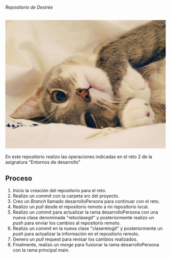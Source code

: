 ###### Repositorio de Desirée

![Imagen de Portada](gatito.jpg)




En este repositorio realizo las operaciones indicadas en el reto 2 de la asignatura "Entornos de desarrollo"

## Proceso

1. Inicio la creación del repositorio para el reto.
2. Realizo un *commit* con la carpeta src del proyecto.
3. Creo un *Branch* llamado desarrolloPersona para continuar con el reto.
4. Realizo un *pull* desde el repositorio remoto a mi repositorio local.
5. Realizo un *commit* para actualizar la rama desarrolloPersona con una nueva clase denominada "retoclasegit" y posteriormente realizo un *push* para enviar los cambios al repositorio remoto.
6. Realizo un *commit* en la nueva clase "claseretogit" y posteriormente un *push* para actualizar la información en el repositorio remoto.
7. Genero un *pull* request para revisar los cambios realizados.
8. Finalmente, realizo un *merge* para fusionar la rama desarrolloPersona con la rama principal main.









